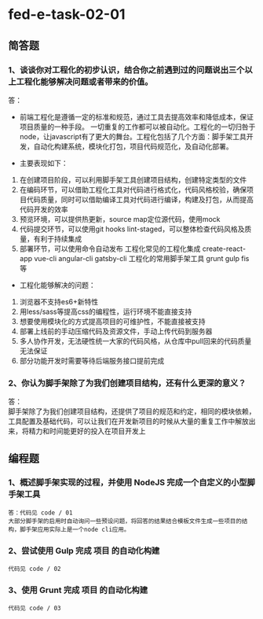 # fed-e-task-02-01

## 简答题
### 1、谈谈你对工程化的初步认识，结合你之前遇到过的问题说出三个以上工程化能够解决问题或者带来的价值。

答：
- 前端工程化是遵循一定的标准和规范，通过工具去提高效率和降低成本，保证项目质量的一种手段。
一切重复的工作都可以被自动化。工程化的一切归咎于node，让javascript有了更大的舞台。工程化包括了几个方面：脚手架工具开发，自动化构建系统，模块化打包，项目代码规范化，及自动化部署。

- 主要表现如下：
1. 在创建项目阶段，可以利用脚手架工具创建项目结构，创建特定类型的文件
2. 在编码环节，可以借助工程化工具对代码进行格式化，代码风格校验，确保项目代码质量，同时可以借助编译工具对代码进行编译，构建及打包，从而提高代码开发的效率
3. 预览环境，可以提供热更新，source map定位源代码，使用mock
4. 代码提交环节，可以使用git hooks lint-staged，可以整体检查代码风格及质量，有利于持续集成
5. 部署环节，可以使用命令自动发布
工程化常见的工程化集成 create-react-app vue-cli angular-cli gatsby-cli
工程化的常用脚手架工具 grunt gulp fis 等


- 工程化能够解决的问题：
1. 浏览器不支持es6+新特性
2. 用less/sass等提高css的编程性，运行环境不能直接支持
3. 想要使用模块化的方式提高项目的可维护性，不能直接被支持
4. 部署上线前的手动压缩代码及资源文件，手动上传代码到服务器
5. 多人协作开发，无法硬性统一大家的代码风格，从仓库中pull回来的代码质量无法保证
6. 部分功能开发时需要等待后端服务接口提前完成

### 2、你认为脚手架除了为我们创建项目结构，还有什么更深的意义？

答：  
脚手架除了为我们创建项目结构，还提供了项目的规范和约定，相同的模块依赖，工具配置及基础代码，可以让我们在开发新项目的时候从大量的重复工作中解放出来，将精力和时间能更好的投入在项目开发上

## 编程题
### 1、概述脚手架实现的过程，并使用 NodeJS 完成一个自定义的小型脚手架工具
```
答：代码见 code / 01   
大部分脚手架的启用时自动询问一些预设问题，将回答的结果结合模板文件生成一些项目的结构，脚手架应用实际上是一个node cli应用。
```
### 2、尝试使用 Gulp 完成 项目 的自动化构建

```
代码见 code / 02
```
### 3、使用 Grunt 完成 项目 的自动化构建

```
代码见 code / 03
```


